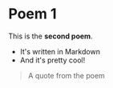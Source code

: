 # Poem 1

This is the **second poem**.

- It's written in Markdown
- And it's pretty cool!

> A quote from the poem
